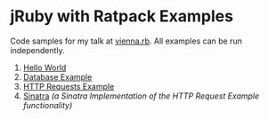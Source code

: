 # jRuby with Ratpack Examples

Code samples for my talk at [vienna.rb](http://www.vienna-rb.at/). All examples can be run independently.

1. [Hello World](/hello_world)
1. [Database Example](/db_example)
1. [HTTP Requests Example](/http_example)
1. [Sinatra](/sinatra) *(a Sinatra Implementation of the HTTP Request Example functionality)*
